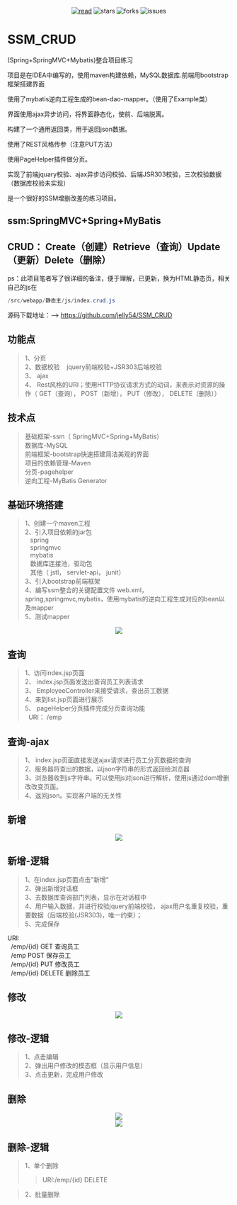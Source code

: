 <div align="center">  
    <p>
        <a href="https://jelly54.github.io"><img src="https://badgen.net/badge/jelly54/read?icon=sourcegraph&color=4ab8a1" alt="read" /></a>
        <img src="https://badgen.net/github/stars/jelly54/SSM_CRUD?icon=github&color=4ab8a1" alt="stars" />
        <img src="https://badgen.net/github/forks/jelly54/SSM_CRUD?icon=github&color=4ab8a1" alt="forks" />
        <img src="https://badgen.net/github/open-issues/jelly54/SSM_CRUD?icon=github" alt="issues" />
    </p>
</div>

# SSM_CRUD

(Spring+SpringMVC+Mybatis)整合项目练习

项目是在IDEA中编写的，使用maven构建依赖，MySQL数据库.前端用bootstrap框架搭建界面

使用了mybatis逆向工程生成的bean-dao-mapper。（使用了Example类）

界面使用ajax异步访问，将界面静态化，使前、后端脱离。

构建了一个通用返回类，用于返回json数据。

使用了REST风格传参（注意PUT方法）

使用PageHelper插件做分页。

实现了前端jquary校验、ajax异步访问校验、后端JSR303校验，三次校验数据（数据库校验未实现）  

是一个很好的SSM增删改差的练习项目。



## ssm:SpringMVC+Spring+MyBatis

## CRUD： Create（创建）Retrieve（查询）Update（更新）Delete（删除）


ps：此项目笔者写了很详细的备注，便于理解，已更新，换为HTML静态页，相关自己的js在 

```java
/src/webapp/静态主/js/index.crud.js
```

源码下载地址：--> https://github.com/jelly54/SSM_CRUD

## 功能点
>1、分页  
>2、数据校验    jquery前端校验+JSR303后端校验  
>3、 ajax  
>4、 Rest风格的URI；使用HTTP协议请求方式的动词，来表示对资源的操作（ GET（查询）， POST（新增）， PUT（修改）， DELETE（删除））


## 技术点
>基础框架-ssm（ SpringMVC+Spring+MyBatis）  
>数据库-MySQL  
>前端框架-bootstrap快速搭建简洁美观的界面  
>项目的依赖管理-Maven  
>分页-pagehelper  
>逆向工程-MyBatis Generator   


## 基础环境搭建
>1、创建一个maven工程  
>2、引入项目依赖的jar包  
>   spring  
>   springmvc  
>   mybatis  
>   数据库连接池，驱动包  
>   其他（ jstl， servlet-api， junit）    
>3、引入bootstrap前端框架  
>4、编写ssm整合的关键配置文件 web.xml， spring,springmvc,mybatis，使用mybatis的逆向工程生成对应的bean以及mapper  
>5、测试mapper  

<center><img src="https://img-blog.csdn.net/20180314205620157?watermark/2/text/Ly9ibG9nLmNzZG4ubmV0L2d1b2Rvbmc1NA==/font/5a6L5L2T/fontsize/400/fill/I0JBQkFCMA==/dissolve/70"/></center>


## 查询
>1、访问index.jsp页面  
>2、 index.jsp页面发送出查询员工列表请求  
>3、 EmployeeController来接受请求，查出员工数据  
>4、来到list.jsp页面进行展示  
>5、 pageHelper分页插件完成分页查询功能  
  URI： /emp  

## 查询-ajax
>1、 index.jsp页面直接发送ajax请求进行员工分页数据的查询  
>2、服务器将查出的数据，以json字符串的形式返回给浏览器  
>3、浏览器收到js字符串。可以使用js对json进行解析，使用js通过dom增删改改变页面。  
>4、返回json。实现客户端的无关性  



## 新增
<center><img src="https://img-blog.csdn.net/20180314205826808?watermark/2/text/Ly9ibG9nLmNzZG4ubmV0L2d1b2Rvbmc1NA==/font/5a6L5L2T/fontsize/400/fill/I0JBQkFCMA==/dissolve/70"/></center>

## 新增-逻辑
>1、在index.jsp页面点击”新增”  
>2、弹出新增对话框  
>3、去数据库查询部门列表，显示在对话框中  
>4、用户输入数据，并进行校验jquery前端校验， ajax用户名重复校验，重要数据（后端校验(JSR303)，唯一约束）；  
>5、完成保存  

 URI:  
  /emp/{id} GET 查询员工  
  /emp POST 保存员工  
  /emp/{id} PUT 修改员工  
  /emp/{id} DELETE 删除员工  


## 修改
<center><img src="https://img-blog.csdn.net/20180314210111137?watermark/2/text/Ly9ibG9nLmNzZG4ubmV0L2d1b2Rvbmc1NA==/font/5a6L5L2T/fontsize/400/fill/I0JBQkFCMA==/dissolve/70"/></center>

## 修改-逻辑
>1、点击编辑  
>2、弹出用户修改的模态框（显示用户信息）  
>3、点击更新，完成用户修改  


## 删除
<center><img src="https://img-blog.csdn.net/20180314210341730?watermark/2/text/Ly9ibG9nLmNzZG4ubmV0L2d1b2Rvbmc1NA==/font/5a6L5L2T/fontsize/400/fill/I0JBQkFCMA==/dissolve/70"/></center>

<center><img src="https://img-blog.csdn.net/20180314210318796?watermark/2/text/Ly9ibG9nLmNzZG4ubmV0L2d1b2Rvbmc1NA==/font/5a6L5L2T/fontsize/400/fill/I0JBQkFCMA==/dissolve/70"/></center>

## 删除-逻辑
>1、单个删除  
>>URI:/emp/{id} DELETE  
  
>2、批量删除  

